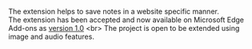 The extension helps to save notes in a website specific manner.
<br>
The extension has been accepted and now available on Microsoft Edge Add-ons as [version 1.0]([https://github.com](https://microsoftedge.microsoft.com/addons/detail/webnoter/mfjidnneofhnhfgmejckjhpffclaebjc))
<br>
The project is open to be extended using image and audio features.
